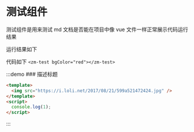 # 测试组件

测试组件是用来测试 md 文档是否能在项目中像 vue 文件一样正常展示代码运行结果

运行结果如下
<zm-test bgColor="red"></zm-test>

代码如下
`<zm-test bgColor="red"></zm-test>`

:::demo ### 描述标题

```html
<template>
  <img src="https://i.loli.net/2017/08/21/599a521472424.jpg" />
</template>
<script>
  console.log(1);
</script>
```

:::
